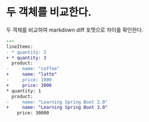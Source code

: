# 두 객체를 비교한다.
두 객체를 비교하여 markdown diff 포맷으로 차이를 확인한다.
```diff
---
lineItems:
- * quantity: 2
+ * quantity: 3
  product:
-     name: "coffee"
+     name: "latte"
-     price: 1000
+     price: 3000
* quantity: 1
  product:
-     name: "Learning Spring Boot 2.0"
+     name: "Learning Spring Boot 3.0"
    price: 30000

```